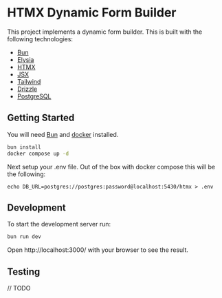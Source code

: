 # HTMX Dynamic Form Builder

This project implements a dynamic form builder. This is built with the following technologies:

- [Bun](https://bun.sh/)
- [Elysia](https://elysiajs.com/)
- [HTMX](https://htmx.org/)
- [JSX](https://react.dev/learn/writing-markup-with-jsx)
- [Tailwind](https://tailwindcss.com/)
- [Drizzle](https://orm.drizzle.team/)
- [PostgreSQL](https://www.postgresql.org/)

## Getting Started

You will need [Bun](https://bun.sh/) and [docker](https://www.docker.com/) installed.

```bash
bun install
docker compose up -d
```

Next setup your .env file. Out of the box with docker compose this will be the following:

```
echo DB_URL=postgres://postgres:password@localhost:5430/htmx > .env
```

## Development

To start the development server run:

```bash
bun run dev
```

Open http://localhost:3000/ with your browser to see the result.

## Testing

// TODO
